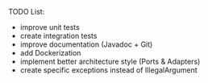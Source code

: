 TODO List:

- improve unit tests
- create integration tests
- improve documentation (Javadoc + Git)
- add Dockerization
- implement better architecture style (Ports & Adapters)
- create specific exceptions instead of IllegalArgument
